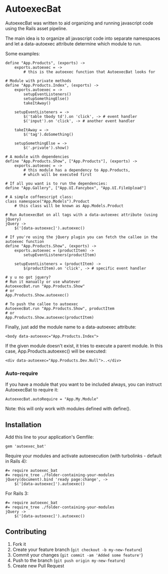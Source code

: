 # AutoexecBat

AutoexecBat was written to aid organizing and running javascript code using the Rails asset pipeline.

The main idea is to organize all javascript code into separate namespaces and let a data-autoexec attribute determine which module to run.

Some examples:

    define "App.Products", (exports) ->
        exports.autoexec = ->
            # this is the autoexec function that AutoexecBat looks for

    # Module with private methods
    define "App.Products.Index", (exports) ->
        exports.autoexec = ->
            setupEventListeners()
            setupSomethingElse()
            takeItAway()

        setupEventListeners = ->
            $('table tbody td').on 'click', -> # event handler
            $('input').on 'click', -> # another event handler

        takeItAway = ->
            $('tag').doSomething()

        setupSomethingElse = ->
            $('.private').show()

    # A module with dependencies
    define "App.Products.Show", ["App.Products"], (exports) ->
        exports.autoexec = ->
            # this module has a dependency to App.Products,
            # which will be executed first

    # If all you want is to run the dependencies:
    define "App.Gallery", ["App.UI.Fancybox", "App.UI.FileUpload"]

    # A simple coffeescript class:
    class namespace("App.Models").Product
        # this class will be known as App.Models.Product

    # Run AutoexecBat on all tags with a data-autoexec attribute (using jQuery)
    jQuery ->
        $('[data-autoexec]').autoexec()

    # If you're using the jQuery plugin you can fetch the callee in the autoexec function
    define "App.Products.Show", (exports) ->
        exports.autoexec = (productItem) ->
            setupEventListeners(productItem)

        setupEventListeners = (productItem) ->
            $(productItem).on 'click', -> # specific event handler

    # y u no got jquery?
    # Run it manually or use whatever
    AutoexecBat.run "App.Products.Show"
    # or
    App.Products.Show.autoexec()

    # To push the callee to autoexec
    AutoexecBat.run "App.Products.Show", productItem
    # or
    App.Products.Show.autoexec(productItem)

Finally, just add the module name to a data-autoexec attribute:

    <body data-autoexec="App.Products.Index">

If the given module doesn't exist, it tries to execute a parent module.
In this case, App.Products.autoexec() will be executed:

    <div data-autoexec="App.Products.Dev.Null">..</div>

### Auto-require

If you have a module that you want to be included always, you can instruct AutoexecBat to require it:

    AutoexecBat.autoRequire = "App.My.Module"

Note: this will only work with modules defined with define().

## Installation

Add this line to your application's Gemfile:

    gem 'autoexec_bat'

Require your modules and activate autoexecution (with turbolinks - default in Rails 4):

    #= require autoexec_bat
    #= require_tree ./folder-containing-your-modules
    jQuery(document).bind 'ready page:change', ->
        $('[data-autoexec]').autoexec()

For Rails 3:

    #= require autoexec_bat
    #= require_tree ./folder-containing-your-modules
    jQuery ->
        $('[data-autoexec]').autoexec()

## Contributing

1. Fork it
2. Create your feature branch (`git checkout -b my-new-feature`)
3. Commit your changes (`git commit -am 'Added some feature'`)
4. Push to the branch (`git push origin my-new-feature`)
5. Create new Pull Request
